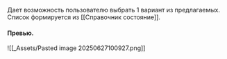 Дает возможность пользователю выбрать 1 вариант из предлагаемых.
Список формируется из [[Справочник состояние]].

#### Превью.
![[_Assets/Pasted image 20250627100927.png]]